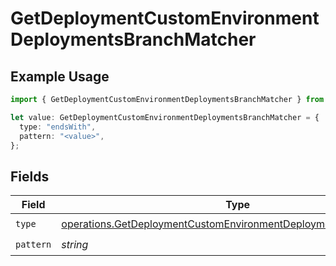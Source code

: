 # GetDeploymentCustomEnvironmentDeploymentsBranchMatcher

## Example Usage

```typescript
import { GetDeploymentCustomEnvironmentDeploymentsBranchMatcher } from "@vercel/sdk/models/operations/getdeployment.js";

let value: GetDeploymentCustomEnvironmentDeploymentsBranchMatcher = {
  type: "endsWith",
  pattern: "<value>",
};
```

## Fields

| Field                                                                                                                                                | Type                                                                                                                                                 | Required                                                                                                                                             | Description                                                                                                                                          |
| ---------------------------------------------------------------------------------------------------------------------------------------------------- | ---------------------------------------------------------------------------------------------------------------------------------------------------- | ---------------------------------------------------------------------------------------------------------------------------------------------------- | ---------------------------------------------------------------------------------------------------------------------------------------------------- |
| `type`                                                                                                                                               | [operations.GetDeploymentCustomEnvironmentDeploymentsResponseType](../../models/operations/getdeploymentcustomenvironmentdeploymentsresponsetype.md) | :heavy_check_mark:                                                                                                                                   | N/A                                                                                                                                                  |
| `pattern`                                                                                                                                            | *string*                                                                                                                                             | :heavy_check_mark:                                                                                                                                   | N/A                                                                                                                                                  |